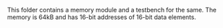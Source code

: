 This folder contains a memory module and a testbench for the same.
The memory is 64kB and has 16-bit addresses of 16-bit data elements. 
